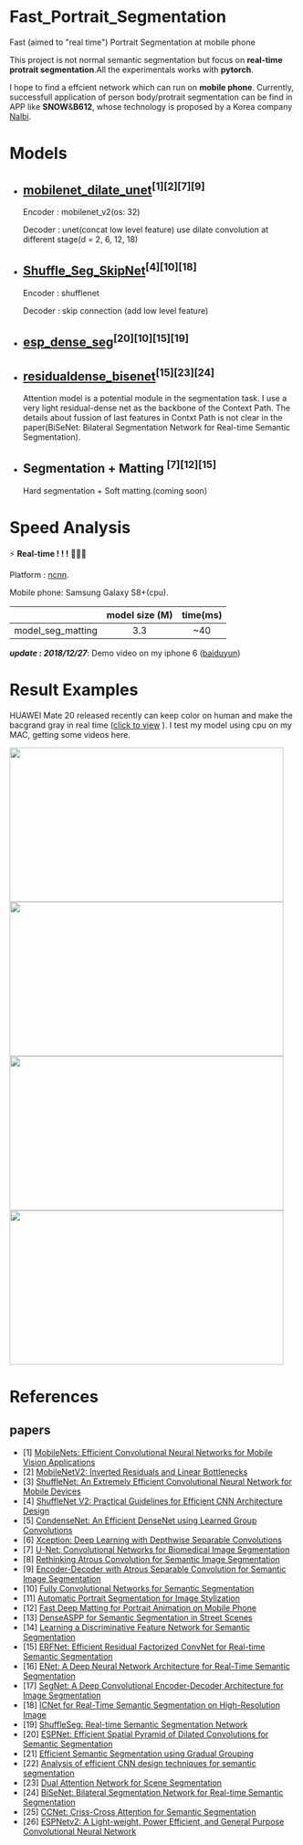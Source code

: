 # Fast_Portrait_Segmentation
Fast (aimed to "real time") Portrait Segmentation at mobile phone

This project is not normal semantic segmentation but focus on **real-time protrait segmentation**.All the experimentals works with **pytorch**.


I hope to find a effcient network which can run on **mobile phone**. Currently, successfull application of person body/protrait segmentation can be find in APP like **SNOW**&**B612**, whose technology is proposed by a Korea company [Nalbi](https://www.nalbi.ai/).


# Models

- ## [mobilenet_dilate_unet](https://github.com/lizhengwei1992/Fast_Portrait_Segmentation/blob/master/models/mv2_dilate_unet.py)<sup>[1][2][7][9]</sup>

    Encoder : mobilenet_v2(os: 32) 
    
    Decoder : unet(concat low level feature)
             use dilate convolution at different stage(d = 2, 6, 12, 18)
             
- ## [Shuffle_Seg_SkipNet](https://github.com/lizhengwei1992/Fast_Portrait_Segmentation/blob/master/models/shuffle_seg_skipnet.py)<sup>[4][10][18]</sup>

    Encoder : shufflenet
    
    Decoder : skip connection (add low level feature)
    
- ## [esp_dense_seg](https://github.com/lizhengwei1992/Fast_Portrait_Segmentation/blob/master/models/esp_dense_seg.py)<sup>[20][10][15][19]</sup>


- ## [residualdense_bisenet](https://github.com/lizhengwei1992/Fast_Portrait_Segmentation/blob/master/models/residualdense_bisenet.py)<sup>[15][23][24]</sup>

    Attention model is a potential module in the segmentation task. I use a very light residual-dense net as the backbone of the Context Path. The details about fussion of last features in Contxt Path is not clear in the paper(BiSeNet: Bilateral Segmentation Network for Real-time Semantic Segmentation). 

- ## Segmentation + Matting <sup>[7][12][15]</sup>
    Hard segmentation + Soft matting.(coming soon)





# Speed Analysis
:zap: **Real-time ! ! !** :tada::tada::tada:

Platform    : [ncnn](https://github.com/Tencent/ncnn).

Mobile phone: Samsung Galaxy S8+(cpu).


|            | model size (M) | time(ms)      | 
| ---------- | :-----------:  | :-----------: |
| model_seg_matting    |          3.3     |     ~40          |

***update : 2018/12/27***: Demo video on my iphone 6 ([baiduyun](https://pan.baidu.com/s/1nieS7dSMw6Kwzsa1dz4egA))


# Result Examples

HUAWEI Mate 20 released recently can keep color on human and make the bacgrand gray in real time ([click to view](https://www.bilibili.com/video/av34321080/?spm_id_from=333.788.videocard.1) ). I test my model using cpu on my MAC, getting some videos here.

<img src="https://github.com/lizhengwei1992/Fast_Portrait_Segmentation/raw/master/result/1.gif" width="480" height="270" >
<img src="https://github.com/lizhengwei1992/Fast_Portrait_Segmentation/raw/master/result/2.gif" width="480" height="270" >
<img src="https://github.com/lizhengwei1992/Fast_Portrait_Segmentation/raw/master/result/3.gif" width="480" height="270" >
<img src="https://github.com/lizhengwei1992/Fast_Portrait_Segmentation/raw/master/result/4.gif" width="480" height="270" >








# References
## papers
- [1]  [MobileNets: Efficient Convolutional Neural Networks for Mobile Vision Applications](https://arxiv.org/pdf/1704.04861.pdf)
- [2]  [MobileNetV2: Inverted Residuals and Linear Bottlenecks](https://arxiv.org/pdf/1801.04381.pdf)
- [3]  [ShuffleNet: An Extremely Efficient Convolutional Neural Network for Mobile Devices](https://arxiv.org/pdf/1707.01083.pdf)
- [4]  [ShuffleNet V2: Practical Guidelines for Efficient CNN Architecture Design](https://arxiv.org/pdf/1807.11164.pdf)
- [5]  [CondenseNet: An Efficient DenseNet using Learned Group Convolutions](https://arxiv.org/pdf/1711.09224.pdf)
- [6]  [Xception: Deep Learning with Depthwise Separable Convolutions](https://arxiv.org/pdf/1610.02357.pdf)
- [7]  [U-Net: Convolutional Networks for Biomedical Image Segmentation](https://arxiv.org/pdf/1505.04597.pdf)
- [8]  [Rethinking Atrous Convolution for Semantic Image Segmentation](https://arxiv.org/pdf/1706.05587.pdf)
- [9]  [Encoder-Decoder with Atrous Separable Convolution for Semantic Image Segmentation](https://arxiv.org/pdf/1802.02611.pdf)
- [10] [Fully Convolutional Networks for Semantic Segmentation](https://arxiv.org/pdf/1411.4038.pdf)
- [11] [Automatic Portrait Segmentation for Image Stylization](http://xiaoyongshen.me/webpage_portrait/papers/portrait_eg16.pdf)
- [12] [Fast Deep Matting for Portrait Animation on Mobile Phone](https://arxiv.org/pdf/1707.08289.pdf)
- [13] [DenseASPP for Semantic Segmentation in Street Scenes](http://openaccess.thecvf.com/content_cvpr_2018/papers/Yang_DenseASPP_for_Semantic_CVPR_2018_paper.pdf)
- [14] [Learning a Discriminative Feature Network for Semantic Segmentation](https://arxiv.org/pdf/1804.09337.pdf)
- [15] [ERFNet: Efficient Residual Factorized ConvNet for Real-time Semantic Segmentation](http://www.robesafe.es/personal/eduardo.romera/pdfs/Romera17tits.pdf)
- [16] [ENet: A Deep Neural Network Architecture for Real-Time Semantic Segmentation](https://arxiv.org/pdf/1606.02147.pdf)
- [17] [SegNet: A Deep Convolutional Encoder-Decoder Architecture for Image Segmentation](https://arxiv.org/pdf/1511.00561.pdf)
- [18] [ICNet for Real-Time Semantic Segmentation on High-Resolution Image](https://arxiv.org/pdf/1704.08545.pdf)
- [19] [ShuffleSeg: Real-time Semantic Segmentation Network](https://arxiv.org/pdf/1803.03816.pdf)
- [20] [ESPNet: Efficient Spatial Pyramid of Dilated Convolutions for Semantic Segmentation](https://arxiv.org/pdf/1803.06815.pdf)
- [21] [Efficient Semantic Segmentation using Gradual Grouping](http://openaccess.thecvf.com/content_cvpr_2018_workshops/papers/w12/Vallurupalli_Efficient_Semantic_Segmentation_CVPR_2018_paper.pdf)
- [22] [Analysis of efficient CNN design techniques for semantic segmentation](http://openaccess.thecvf.com/content_cvpr_2018_workshops/papers/w12/Briot_Analysis_of_Efficient_CVPR_2018_paper.pdf)
- [23] [Dual Attention Network for Scene Segmentation](https://arxiv.org/pdf/1809.02983.pdf)
- [24] [BiSeNet: Bilateral Segmentation Network for Real-time Semantic Segmentation](https://arxiv.org/pdf/1808.00897.pdf)
- [25] [CCNet: Criss-Cross Attention for Semantic Segmentation](https://arxiv.org/pdf/1811.11721.pdf)
- [26] [ESPNetv2: A Light-weight, Power Efficient, and General Purpose Convolutional Neural Network](https://arxiv.org/pdf/1811.11431.pdf)
